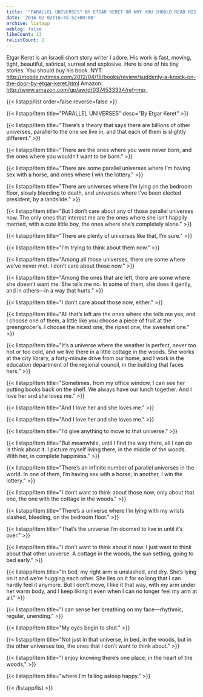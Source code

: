 ```yaml
---
title: '"PARALLEL UNIVERSES" BY ETGAR KERET OR WHY YOU SHOULD READ HIS SHORT STORIES'
date: '2016-02-02T16:45:52+00:00'
archive: listapp
weblog: false
likeCount: 13
relistCount: 2
---
```


Etgar Keret is an Israeli short story writer I adore. His work is fast, moving, tight, beautiful, satirical, surreal and explosive. Here is one of his tiny stories. You should buy his book. NYT: http://mobile.nytimes.com/2012/04/15/books/review/suddenly-a-knock-on-the-door-by-etgar-keret.html Amazon: http://www.amazon.com/gp/aw/d/0374533334/ref=mp_

<!--more-->

{{< listapp/list order=false reverse=false >}}

   {{< listapp/item title="PARALLEL UNIVERSES"
      desc="By Etgar Keret" >}}

   {{< listapp/item title="There’s a theory that says there are billions of other universes, parallel to the one we live in, and that each of them is slightly different." >}}

   {{< listapp/item title="There are the ones where you were never born, and the ones where you wouldn’t want to be born." >}}

   {{< listapp/item title="There are some parallel universes where I’m having sex with a horse, and ones where I win the lottery." >}}

   {{< listapp/item title="There are universes where I’m lying on the bedroom floor, slowly bleeding to death, and universes where I’ve been elected president, by a landslide." >}}

   {{< listapp/item title="But I don’t care about any of those parallel universes now. The only ones that interest me are the ones where she isn’t happily married, with a cute little boy, the ones where she’s completely alone." >}}

   {{< listapp/item title="There are plenty of universes like that, I’m sure." >}}

   {{< listapp/item title="I’m trying to think about them now." >}}

   {{< listapp/item title="Among all those universes, there are some where we’ve never met. I don’t care about those now." >}}

   {{< listapp/item title="Among the ones that are left, there are some where she doesn’t want me. She tells me no. In some of them, she does it gently, and in others—in a way that hurts." >}}

   {{< listapp/item title="I don’t care about those now, either." >}}

   {{< listapp/item title="All that’s left are the ones where she tells me yes, and I choose one of them, a little like you choose a piece of fruit at the greengrocer’s. I choose the nicest one, the ripest one, the sweetest one." >}}

   {{< listapp/item title="It’s a universe where the weather is perfect, never too hot or too cold, and we live there in a little cottage in the woods. She works at the city library, a forty-minute drive from our home, and I work in the education department of the regional council, in the building that faces hers." >}}

   {{< listapp/item title="Sometimes, from my office window, I can see her putting books back on the shelf. We always have our lunch together. And I love her and she loves me." >}}

   {{< listapp/item title="And I love her and she loves me." >}}

   {{< listapp/item title="And I love her and she loves me." >}}

   {{< listapp/item title="I’d give anything to move to that universe." >}}

   {{< listapp/item title="But meanwhile, until I find the way there, all I can do is think about it. I picture myself living there, in the middle of the woods. With her, in complete happiness." >}}

   {{< listapp/item title="There’s an infinite number of parallel universes in the world. In one of them, I’m having sex with a horse; in another, I win the lottery." >}}

   {{< listapp/item title="I don’t want to think about those now, only about that one, the one with the cottage in the woods." >}}

   {{< listapp/item title="There’s a universe where I’m lying with my wrists slashed, bleeding, on the bedroom floor." >}}

   {{< listapp/item title="That’s the universe I’m doomed to live in until it’s over." >}}

   {{< listapp/item title="I don’t want to think about it now. I just want to think about that other universe. A cottage in the woods, the sun setting, going to bed early." >}}

   {{< listapp/item title="In bed, my right arm is unslashed, and dry. She’s lying on it and we’re hugging each other. She lies on it for so long that I can hardly feel it anymore. But I don’t move, I like it that way, with my arm under her warm body, and I keep liking it even when I can no longer feel my arm at all." >}}

   {{< listapp/item title="I can sense her breathing on my face—rhythmic, regular, unending." >}}

   {{< listapp/item title="My eyes begin to shut." >}}

   {{< listapp/item title="Not just in that universe, in bed, in the woods, but in the other universes too, the ones that I don’t want to think about." >}}

   {{< listapp/item title="I enjoy knowing there’s one place, in the heart of the woods," >}}

   {{< listapp/item title="where I’m falling asleep happy." >}}

{{< /listapp/list >}}
